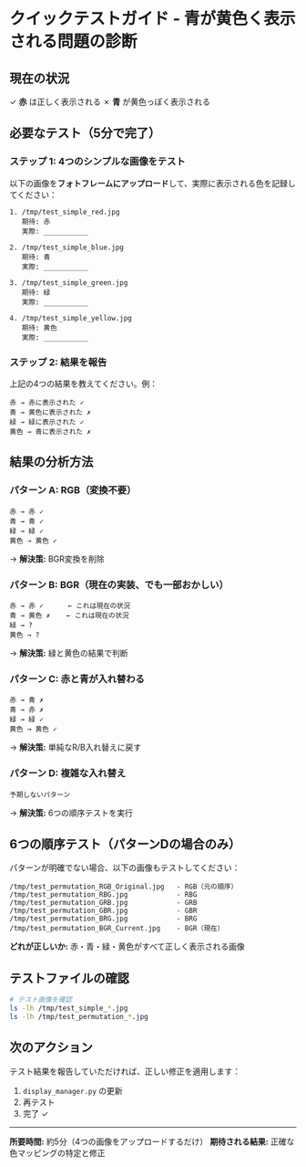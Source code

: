 # クイックテストガイド - 青が黄色く表示される問題の診断

## 現在の状況

✓ **赤** は正しく表示される
✗ **青** が黄色っぽく表示される

## 必要なテスト（5分で完了）

### ステップ 1: 4つのシンプルな画像をテスト

以下の画像を**フォトフレームにアップロード**して、実際に表示される色を記録してください：

```
1. /tmp/test_simple_red.jpg
   期待: 赤
   実際: ___________

2. /tmp/test_simple_blue.jpg
   期待: 青
   実際: ___________

3. /tmp/test_simple_green.jpg
   期待: 緑
   実際: ___________

4. /tmp/test_simple_yellow.jpg
   期待: 黄色
   実際: ___________
```

### ステップ 2: 結果を報告

上記の4つの結果を教えてください。例：

```
赤 → 赤に表示された ✓
青 → 黄色に表示された ✗
緑 → 緑に表示された ✓
黄色 → 青に表示された ✗
```

## 結果の分析方法

### パターン A: RGB（変換不要）
```
赤 → 赤 ✓
青 → 青 ✓
緑 → 緑 ✓
黄色 → 黄色 ✓
```
→ **解決策:** BGR変換を削除

### パターン B: BGR（現在の実装、でも一部おかしい）
```
赤 → 赤 ✓      ← これは現在の状況
青 → 黄色 ✗    ← これは現在の状況
緑 → ?
黄色 → ?
```
→ **解決策:** 緑と黄色の結果で判断

### パターン C: 赤と青が入れ替わる
```
赤 → 青 ✗
青 → 赤 ✗
緑 → 緑 ✓
黄色 → 黄色 ✓
```
→ **解決策:** 単純なR/B入れ替えに戻す

### パターン D: 複雑な入れ替え
```
予期しないパターン
```
→ **解決策:** 6つの順序テストを実行

## 6つの順序テスト（パターンDの場合のみ）

パターンが明確でない場合、以下の画像もテストしてください：

```
/tmp/test_permutation_RGB_Original.jpg   - RGB（元の順序）
/tmp/test_permutation_RBG.jpg            - RBG
/tmp/test_permutation_GRB.jpg            - GRB
/tmp/test_permutation_GBR.jpg            - GBR
/tmp/test_permutation_BRG.jpg            - BRG
/tmp/test_permutation_BGR_Current.jpg    - BGR（現在）
```

**どれが正しいか:**
赤・青・緑・黄色がすべて正しく表示される画像

## テストファイルの確認

```bash
# テスト画像を確認
ls -lh /tmp/test_simple_*.jpg
ls -lh /tmp/test_permutation_*.jpg
```

## 次のアクション

テスト結果を報告していただければ、正しい修正を適用します：

1. `display_manager.py` の更新
2. 再テスト
3. 完了 ✓

---

**所要時間:** 約5分（4つの画像をアップロードするだけ）
**期待される結果:** 正確な色マッピングの特定と修正
